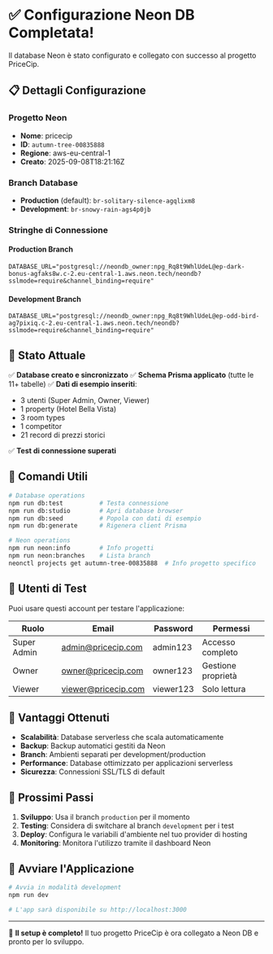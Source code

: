 # ✅ Configurazione Neon DB Completata!

Il database Neon è stato configurato e collegato con successo al progetto PriceCip.

## 📋 Dettagli Configurazione

### Progetto Neon
- **Nome**: pricecip
- **ID**: `autumn-tree-00835888`
- **Regione**: aws-eu-central-1
- **Creato**: 2025-09-08T18:21:16Z

### Branch Database
- **Production** (default): `br-solitary-silence-agqlixm8`
- **Development**: `br-snowy-rain-ags4p0jb`

### Stringhe di Connessione

#### Production Branch
```env
DATABASE_URL="postgresql://neondb_owner:npg_Rq8t9WhlUdeL@ep-dark-bonus-agfaks8w.c-2.eu-central-1.aws.neon.tech/neondb?sslmode=require&channel_binding=require"
```

#### Development Branch
```env
DATABASE_URL="postgresql://neondb_owner:npg_Rq8t9WhlUdeL@ep-odd-bird-ag7pixiq.c-2.eu-central-1.aws.neon.tech/neondb?sslmode=require&channel_binding=require"
```

## 🚀 Stato Attuale

✅ **Database creato e sincronizzato**
✅ **Schema Prisma applicato** (tutte le 11+ tabelle)
✅ **Dati di esempio inseriti**:
- 3 utenti (Super Admin, Owner, Viewer)
- 1 property (Hotel Bella Vista)
- 3 room types
- 1 competitor
- 21 record di prezzi storici

✅ **Test di connessione superati**

## 🔧 Comandi Utili

```bash
# Database operations
npm run db:test          # Testa connessione
npm run db:studio        # Apri database browser
npm run db:seed          # Popola con dati di esempio
npm run db:generate      # Rigenera client Prisma

# Neon operations
npm run neon:info        # Info progetti
npm run neon:branches    # Lista branch
neonctl projects get autumn-tree-00835888  # Info progetto specifico
```

## 👥 Utenti di Test

Puoi usare questi account per testare l'applicazione:

| Ruolo | Email | Password | Permessi |
|-------|-------|----------|----------|
| Super Admin | admin@pricecip.com | admin123 | Accesso completo |
| Owner | owner@pricecip.com | owner123 | Gestione proprietà |
| Viewer | viewer@pricecip.com | viewer123 | Solo lettura |

## 🌟 Vantaggi Ottenuti

- **Scalabilità**: Database serverless che scala automaticamente
- **Backup**: Backup automatici gestiti da Neon
- **Branch**: Ambienti separati per development/production
- **Performance**: Database ottimizzato per applicazioni serverless
- **Sicurezza**: Connessioni SSL/TLS di default

## 🎯 Prossimi Passi

1. **Sviluppo**: Usa il branch `production` per il momento
2. **Testing**: Considera di switchare al branch `development` per i test
3. **Deploy**: Configura le variabili d'ambiente nel tuo provider di hosting
4. **Monitoring**: Monitora l'utilizzo tramite il dashboard Neon

## 📱 Avviare l'Applicazione

```bash
# Avvia in modalità development
npm run dev

# L'app sarà disponibile su http://localhost:3000
```

---

🎉 **Il setup è completo!** Il tuo progetto PriceCip è ora collegato a Neon DB e pronto per lo sviluppo.
